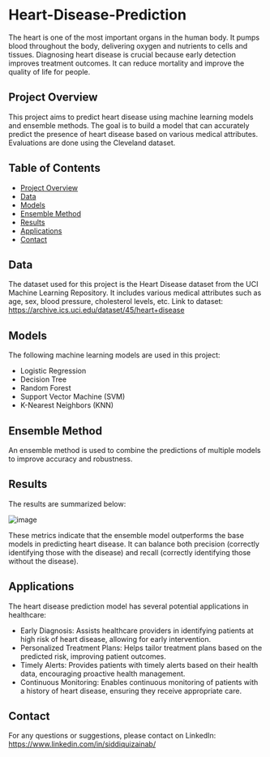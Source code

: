 # Heart-Disease-Prediction
The heart is one of the most important organs in the human body. It pumps blood throughout the body, delivering oxygen and nutrients to cells and tissues. Diagnosing heart disease is crucial because early detection improves treatment outcomes. It can reduce mortality and improve the quality of life for people.

## Project Overview
This project aims to predict heart disease using machine learning models and ensemble methods. The goal is to build a model that can accurately predict the presence of heart disease based on various medical attributes. Evaluations are done using the Cleveland dataset.

## Table of Contents
- [Project Overview](#project-overview)
- [Data](#data)
- [Models](#models)
- [Ensemble Method](#ensemble-method)
- [Results](#results)
- [Applications](#applications)
- [Contact](#contact)

## Data
The dataset used for this project is the Heart Disease dataset from the UCI Machine Learning Repository. It includes various medical attributes such as age, sex, blood pressure, cholesterol levels, etc. 
Link to dataset: https://archive.ics.uci.edu/dataset/45/heart+disease

## Models
The following machine learning models are used in this project:
- Logistic Regression
- Decision Tree
- Random Forest
- Support Vector Machine (SVM)
- K-Nearest Neighbors (KNN)

## Ensemble Method
An ensemble method is used to combine the predictions of multiple models to improve accuracy and robustness.

## Results
The results are summarized below:

![image](https://github.com/user-attachments/assets/48a341b2-0e13-4dc8-aa90-bc53c505625b)

These metrics indicate that the ensemble model outperforms the base models in predicting heart disease. It can balance both precision (correctly identifying those with the disease) and recall (correctly identifying those without the disease).

## Applications
The heart disease prediction model has several potential applications in healthcare:
- Early Diagnosis: Assists healthcare providers in identifying patients at high risk of heart disease, allowing for early intervention.
- Personalized Treatment Plans: Helps tailor treatment plans based on the predicted risk, improving patient outcomes.
- Timely Alerts: Provides patients with timely alerts based on their health data, encouraging proactive health management.
- Continuous Monitoring: Enables continuous monitoring of patients with a history of heart disease, ensuring they receive appropriate care.
  
##  Contact
For any questions or suggestions, please contact on LinkedIn: https://www.linkedin.com/in/siddiquizainab/

